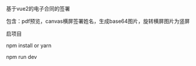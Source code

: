 基于vue2的电子合同的签署


包含：pdf预览，canvas横屏签署姓名，生成base64图片，旋转横屏图片为竖屏


启项目

npm install or yarn

npm run dev

